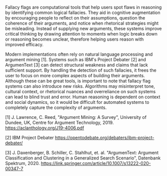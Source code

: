 
Fallacy flags are computational tools that help users spot flaws in reasoning by identifying common logical fallacies. They aid in cognitive augmentation by encouraging people to reflect on their assumptions, question the coherence of their arguments, and notice when rhetorical strategies might be misleading. Instead of supplying new arguments, these systems improve critical thinking by drawing attention to moments when logic breaks down or reasoning becomes unclear, therefore helping users reason with improved efficacy. 

Modern implementations often rely on natural language processing and argument mining [1]. Systems such as IBM's Project Debater [2] and ArgumenText [3] can detect structural weakness and claims that lack sufficient support. By handling the detection of such fallacies, it frees the user to focus on more complex aspects of building their arguments. Although these can be great tools, is important to note that fallacy flag systems can also introduce new risks. Algorithms may misinterpret tone, cultural context, or rhetorical nuances and overreliance on such systems can lead to blind trust and error. Human reasoning is dependent on context and social dynamics, so it would be difficult for automated systems to completely capture the complexity of arguments. 



[1] J. Lawrence, C. Reed, "Argument Mining: A Survey", University of Dundee, UK, Centre for Argument Technology, 2019. https://aclanthology.org/J19-4006.pdf

[2] IBM Project Debater
https://opentodebate.org/debaters/ibm-project-debater/

[3] J. Daxenberger, B. Schiller, C. Stahlhut, et. al. "ArgumenText: Argument Classification and Clustering in a Generalized Search Scenario", Datenbank Spektrum, 2020. https://link.springer.com/article/10.1007/s13222-020-00347-7


